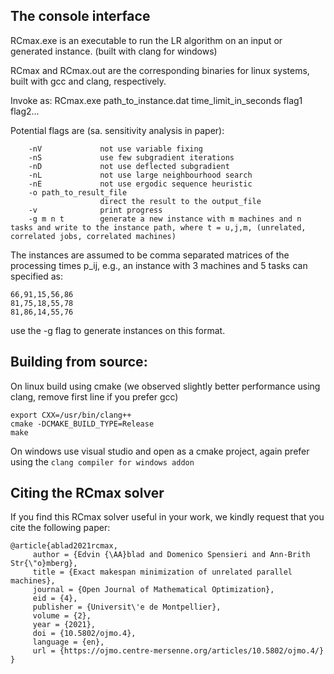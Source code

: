 ## The console interface
RCmax.exe is an executable to run the LR algorithm on an input or generated instance. (built with clang for windows)

RCmax and RCmax.out are the corresponding binaries for linux systems, built with gcc and clang, respectively. 

Invoke as: RCmax.exe path_to_instance.dat time_limit_in_seconds flag1 flag2...

Potential flags are (sa. sensitivity analysis in paper):

        -nV             not use variable fixing
        -nS             use few subgradient iterations
        -nD             not use deflected subgradient
        -nL             not use large neighbourhood search
        -nE             not use ergodic sequence heuristic
        -o path_to_result_file
                        direct the result to the output_file
        -v              print progress
        -g m n t        generate a new instance with m machines and n tasks and write to the instance path, where t = u,j,m, (unrelated, correlated jobs, correlated machines)


The instances are assumed to be comma separated matrices of the processing times p_ij, e.g., an instance with 3 machines and 5 tasks can specified as:

```
66,91,15,56,86
81,75,18,55,78
81,86,14,55,76
```

use the -g flag to generate instances on this format.

## Building from source:
On linux build using cmake (we observed slightly better performance using clang, remove first line if you prefer gcc)
```
export CXX=/usr/bin/clang++
cmake -DCMAKE_BUILD_TYPE=Release
make
```
On windows use visual studio and open as a cmake project, again prefer using the `clang compiler for windows addon`

## Citing the RCmax solver

If you find this RCmax solver useful in your work, we kindly request that you cite the following paper:

```
@article{ablad2021rcmax,
     author = {Edvin {\AA}blad and Domenico Spensieri and Ann-Brith Str{\"o}mberg},
     title = {Exact makespan minimization of unrelated parallel machines},
     journal = {Open Journal of Mathematical Optimization},
     eid = {4},
     publisher = {Universit\'e de Montpellier},
     volume = {2},
     year = {2021},
     doi = {10.5802/ojmo.4},
     language = {en},
     url = {https://ojmo.centre-mersenne.org/articles/10.5802/ojmo.4/}
}
```

